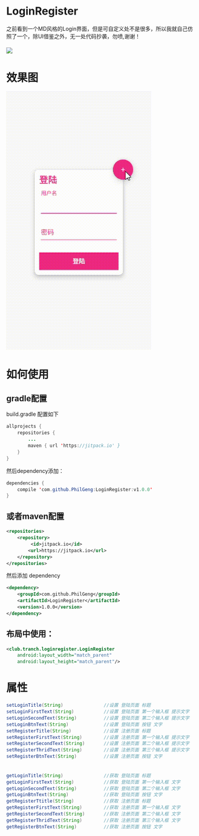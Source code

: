 # LoginRegister
之前看到一个MD风格的Login界面，但是可自定义处不是很多，所以我就自己仿照了一个，除UI借鉴之外，无一处代码抄袭，勿喷,谢谢！
#### [![](https://jitpack.io/v/PhilGeng/LoginRegister.svg)](https://jitpack.io/#PhilGeng/LoginRegister)
# 效果图
![效果图](https://github.com/PhilGeng/LoginRegister/blob/master/screenshot/2.gif)

# 如何使用
## gradle配置
build.gradle 配置如下
```java
allprojects {
	repositories {
		...
		maven { url 'https://jitpack.io' }
	}
}
```
然后dependency添加：
```java
dependencies {
	compile 'com.github.PhilGeng:LoginRegister:v1.0.0'
}
```

## 或者maven配置
```xml
<repositories>
	<repository>
		 <id>jitpack.io</id>
		<url>https://jitpack.io</url>
	</repository>
</repositories>
```
然后添加 dependency
```xml
<dependency>
	<groupId>com.github.PhilGeng</groupId>
	<artifactId>LoginRegister</artifactId>
	<version>1.0.0</version>
</dependency>
```

## 布局中使用：
```xml
<club.tranch.loginregister.LoginRegister
    android:layout_width="match_parent"
    android:layout_height="match_parent"/>
```


# 属性
```java
setLoginTitle(String)               //设置 登陆页面 标题
setLoginFirstText(String)           //设置 登陆页面 第一个输入框 提示文字
setLoginSecondText(String)          //设置 登陆页面 第二个输入框 提示文字
setLoginBtnText(String)             //设置 登陆页面 按钮 文字
setRegisterTitle(String)            //设置 注册页面 标题
setRegisterFirstText(String)        //设置 注册页面 第一个输入框 提示文字
setRegisterSecondText(String)       //设置 注册页面 第二个输入框 提示文字
setRegisterThridText(String)        //设置 注册页面 第三个输入框 提示文字
setRegisterBtnText(String)          //设置 注册页面 按钮 文字


getLoginTitle(String)               //获取 登陆页面 标题
getLoginFirstText(String)           //获取 登陆页面 第一个输入框 文字
getLoginSecondText(String)          //获取 登陆页面 第二个输入框 文字
getLoginBtnText(String)             //获取 登陆页面 按钮 文字
getRegisterTtitle(String)           //获取 注册页面 标题
getRegisterFirstText(String)        //获取 注册页面 第一个输入框 文字
getRegisterSecondText(String)       //获取 注册页面 第二个输入框 文字
getRegisterThridText(String)        //获取 注册页面 第三个输入框 文字
getRegisterBtnText(String)          //获取 注册页面 按钮 文字


``` 
